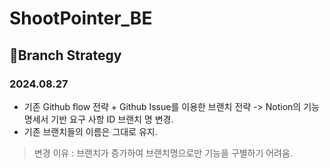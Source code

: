 # ShootPointer_BE
## 🧠Branch Strategy
### 2024.08.27 
- 기존 Github flow 전략 + Github Issue를 이용한 브랜치 전략 -> Notion의 기능 명세서 기반 요구 사항 ID 브랜치 명 변경.
- 기존 브랜치들의 이름은 그대로 유지.
> 변경 이유 : 브랜치가 증가하여 브랜치명으로만 기능을 구별하기 어려움.
